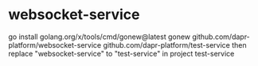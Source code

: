 # websocket-service
go install golang.org/x/tools/cmd/gonew@latest
gonew github.com/dapr-platform/websocket-service github.com/dapr-platform/test-service
then replace "websocket-service" to "test-service" in project test-service
